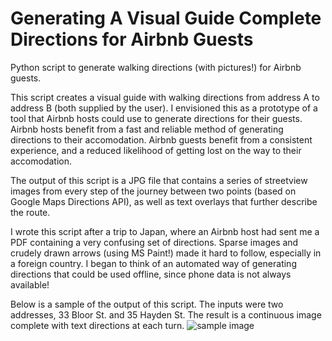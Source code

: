 # Generating A Visual Guide Complete Directions for Airbnb Guests
Python script to generate walking directions (with pictures!) for Airbnb guests.

This script creates a visual guide with walking directions from address A to address B (both supplied by the user). I envisioned this as a prototype of a tool that Airbnb hosts could use to generate directions for their guests. Airbnb hosts benefit from a fast and reliable method of generating directions to their accomodation. Airbnb guests benefit from a consistent experience, and a reduced likelihood of getting lost on the way to their accomodation.

The output of this script is a JPG file that contains a series of streetview images from every step of the journey 
between two points (based on Google Maps Directions API), as well as text overlays that further describe the 
route.

I wrote this script after a trip to Japan, where an Airbnb host had sent me a PDF containing a very confusing set of directions. Sparse images and crudely drawn arrows (using MS Paint!) made it hard to follow, especially in a foreign country. I began to think of an automated way of generating directions that could be used offline, since phone data is not always available!

Below is a sample of the output of this script. The inputs were two addresses, 33 Bloor St. and 35 Hayden St. The result is a continuous image complete with text directions at each turn.
![sample image](https://lh3.googleusercontent.com/kB7xTWQ1qRpCrCzXZuN8jDtChc-D93chKIL6XehTluy5fbV16qk7RhK_wTG9EMGdMpbkCFE5bug-j-ZPvws9sqpFSqXNVeSXWXYPf7pLxXBjAHF0yxFS68jdjYVjUAPKk7HAiQezAiPWjKSwm8ZB4IZu8HBEN0TyXEL4SJtZZBZjMTeZCo2VOXDP7R3wd3iF5S5vyy_gReGJkPJQuNxW9KIMJiYomO4w5fN4UJ-DFtRVKfJwU10oPC98IWYb1z6fKa60NNPWjapuMl4PrUrMYiFQoajJLwxaSg72CIrCy5AAlnRJg__h19FE97lxVthYh0JIZdnLxHpLXAHsjfxD_E59gGfPyLeiNvNBfuz7k-FCqM-p7UYtuvdO8kwNnLGB7xcCOjQfwgJFhlZOwiiWa0bXuCVmWiKfGXmN61MZswQ7iJBK5E2nKwDicKo5813kbnf_ITTwuW-54cVO7k7ZmC_M7fFcBOOl_oyjpjIby2XsxXVOFjW6KYB2J8yMM3SQtkZqloUtsQ65F2biWaK0QtogXILWhMbLp1lPawUccFduieXs4Jn8MArW-JtE9FaMSf-n5us-7i1yvFQ2HGlghQ3raOptLPv6mvZ4BFq91HcykgNCC_VIhOdVoft46r0y42LH8VOuxuqwWbNu0x1kAgb7=w206-h1236-no)
